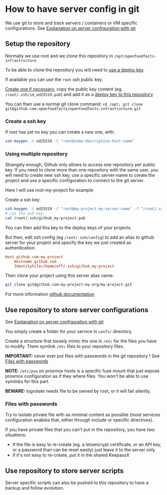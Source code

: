 # How to have server config in git

We use git to store and track servers / containers or VM specific configurations.
See [Explanation on server configuration with git](./explain-server-config-in-git.md)

## Setup the repository

Normally we use root and we clone this repository in `/opt/openfoodfacts-infrastructure`

To be able to clone the repository you will need to [use a deploy key](https://docs.github.com/en/authentication/connecting-to-github-with-ssh/managing-deploy-keys#deploy-keys).

If available you can use the `root` ssh public key.

[Create one if necessary](#create-a-ssh-key), copy the public key content (eg. `/root/.ssh/id_ed25519.pub`)
and add it as a [deploy key to this repository](https://github.com/openfoodfacts/openfoodfacts-infrastructure/settings/keys)

You can then use a normal git clone command: `cd /opt; git clone git@github.com:openfoodfacts/openfoodfacts-infrastructure.git`

### Create a ssh key

If root has yet no key you can create a new one, with:
```bash
ssh-keygen -t ed25519 -C "root@some-descriptive-host-name"
```

### Using multiple repository

Strangely enough, Github only allows to access one repository per public key.
If you need to clone more than one repository with the same user,
you will need to create new ssh key, use a specific server-name to create the project and use a specific configuration to connect to the git server.

Here I will use root-my-project for example

Create a ssh key:
```bash
ssh-keygen -t ed25519 -C "root@my-project-my-server-name" -f "/root/.ssh/github_my-project"
# cat the pub key
cat /root/.ssh/github_my-project.pub
```

You can then add this key to the deploy keys of your projects.

But then, edit ssh config (eg `/root/.ssh/config`) to add an alias to github server for your project and specify the key we just created as authentication:

```conf
Host github.com-my-project
    Hostname github.com
	IdentityFile=/home/off/.ssh/github_my-project
```

Then clone your project using this server alias name:

```bash
git clone git@github.com-my-project:my-org/my-project.git`
```

For more information [github documentation](https://docs.github.com/en/authentication/connecting-to-github-with-ssh/managing-deploy-keys#using-multiple-repositories-on-one-server)


## Use repository to store server configurations

See [Explanation on server configuration with git](./explain-server-config-in-git.md)

You simply create a folder for your service in `confs/` directory.

Create a structure that loosely mimic the one in `/etc` for the files you have to modify. Them symlink `/etc` files to your repository files.

**IMPORTANT:** never ever put files with passwords in the git repository ! See [Files with passwords](#files-with-passwords)

**NOTE:** `/etc/pve` on proxmox hosts is a specific fuse mount that just expose proxmox configuration as if they where files. You won't be able to use symlinks for this part.

**BEWARE:** logrotate needs file to be owned by root, or it will fail silently.

### Files with passwords

Try to isolate private file with as minimal content as possible (most services configuration enables that, either through include or specific directives).

If you have private files that you can't put in the repository, you have two situations:

* if the file is easy to re-create (eg. a letsencrypt certificate, or an API key, or a password than can be reset easily) just leave it to the server only
* if it's not easy to re-create, put it in the shared KeepassX


## Use repository to store server scripts

Server specific scripts can also be pushed to this repository to have a backup and follow evolution.